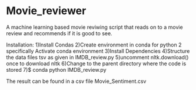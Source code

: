 # Movie_reviewer
A machine learning based movie reviwing script that reads on to a movie review and recommends if it is good to see.


Installation:
1)Install Condas
2)Create environment in conda for python 2 specifically
   Activate conda environment
3)Install Dependencies
4)Structure the data files tsv as given in IMDB_review.py
5)uncomment nltk.download() once to download nltk
6)Change to the parent directory where the code is stored
7)$ conda python IMDB_review.py

The result can be found in a csv file Movie_Sentiment.csv
